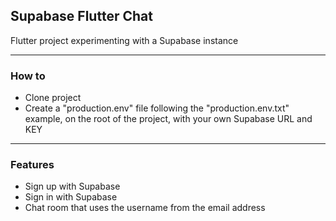 ## Supabase Flutter Chat
Flutter project experimenting with a Supabase instance

---
### How to
- Clone project
- Create a "production.env" file following the "production.env.txt" example, on the root of the project, with your own Supabase URL and KEY

---
### Features
- Sign up with Supabase
- Sign in with Supabase
- Chat room that uses the username from the email address